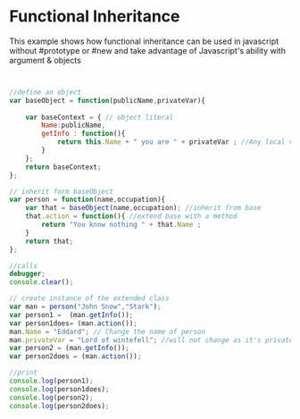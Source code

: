 # Functional Inheritance 

This example shows how functional inheritance can be used in javascript without #prototype or #new and take advantage of Javascript's ability with argument & objects

``` javascript


//define an object
var baseObject = function(publicName,privateVar){
    
    var baseContext = { // object literal
        Name:publicName,
        getInfo : function(){
            return this.Name + " you are " + privateVar ; //Any local variable remain private
        }
    };
    return baseContext;
};

// inherit form baseObject
var person = function(name,occupation){
    var that = baseObject(name,occupation); //inherit from base
    that.action = function(){ //extend base with a method
        return "You know nothing " + that.Name ;
    }
    return that;
};

//calls
debugger;
console.clear();

// create instance of the extended class
var man = person("John Snow","Stark"); 
var person1 =  (man.getInfo());
var person1does= (man.action());
man.Name = "Eddard"; // Change the name of person
man.privateVar = "Lord of wintefell"; //will not change as it's private
var person2 = (man.getInfo());
var person2does = (man.action());

//print
console.log(person1);
console.log(person1does);
console.log(person2);
console.log(person2does);

```
